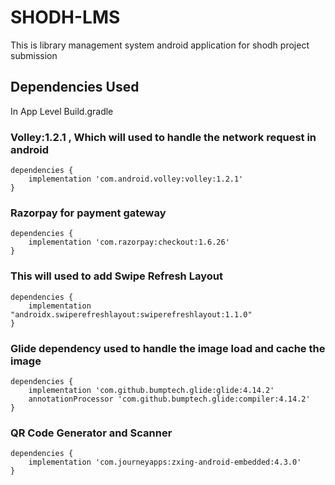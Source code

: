 # SHODH-LMS
This is library management system android application for shodh project submission 

## Dependencies Used
In App Level Build.gradle

### Volley:1.2.1 , Which will used to handle the network request in android
```
dependencies {
    implementation 'com.android.volley:volley:1.2.1'
}
```
### Razorpay for payment gateway
```
dependencies {
    implementation 'com.razorpay:checkout:1.6.26'
}
```
### This will used to add Swipe Refresh Layout
```
dependencies {
    implementation "androidx.swiperefreshlayout:swiperefreshlayout:1.1.0"
}
```
### Glide dependency used to handle the image load and cache the image
```
dependencies {
    implementation 'com.github.bumptech.glide:glide:4.14.2'
    annotationProcessor 'com.github.bumptech.glide:compiler:4.14.2'
}
```
### QR Code Generator and Scanner
```
dependencies {
    implementation 'com.journeyapps:zxing-android-embedded:4.3.0'
}
```
